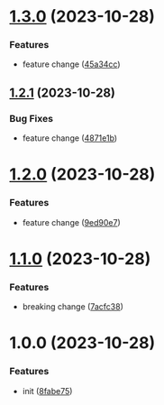 # [1.3.0](https://github.com/glocalflex/release/compare/v1.2.1...v1.3.0) (2023-10-28)





### Features

* feature  change ([45a34cc](https://github.com/glocalflex/release/commit/45a34cc231f5409cdc793ca8bedc2c2acec7d780))

## [1.2.1](https://github.com/glocalflex/release/compare/v1.2.0...v1.2.1) (2023-10-28)




### Bug Fixes

* feature  change ([4871e1b](https://github.com/glocalflex/release/commit/4871e1b9bcd42a5f10b1a3958c4654fc5cf56503))

# [1.2.0](https://github.com/glocalflex/release/compare/v1.1.0...v1.2.0) (2023-10-28)


### Features

* feature  change ([9ed90e7](https://github.com/glocalflex/release/commit/9ed90e79ad78f31421b57738758bf0dd91007744))

# [1.1.0](https://github.com/glocalflex/release/compare/v1.0.0...v1.1.0) (2023-10-28)


### Features

* breaking change ([7acfc38](https://github.com/glocalflex/release/commit/7acfc38b03f4f5ceae30cfeebd9a50d9fde20e3e))

# 1.0.0 (2023-10-28)


### Features

* init ([8fabe75](https://github.com/glocalflex/release/commit/8fabe75dd3bc7f2b8168564619a66c0c6478b3e0))
